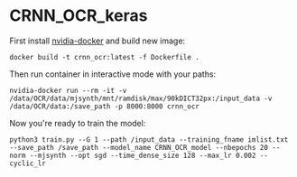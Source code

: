 # CRNN_OCR_keras

First install [nvidia-docker](https://github.com/NVIDIA/nvidia-docker) and build new image:
```
docker build -t crnn_ocr:latest -f Dockerfile .
```

Then run container in interactive mode with your paths:
```
nvidia-docker run --rm -it -v /data/OCR/data/mjsynth/mnt/ramdisk/max/90kDICT32px:/input_data -v /data/OCR/data:/save_path -p 8000:8000 crnn_ocr
```

Now you're ready to train the model:
```
python3 train.py --G 1 --path /input_data --training_fname imlist.txt --save_path /save_path --model_name CRNN_OCR_model --nbepochs 20 --norm --mjsynth --opt sgd --time_dense_size 128 --max_lr 0.002 --cyclic_lr
```
